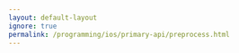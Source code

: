 ```yaml
---
layout: default-layout
ignore: true
permalink: /programming/ios/primary-api/preprocess.html
---
```

